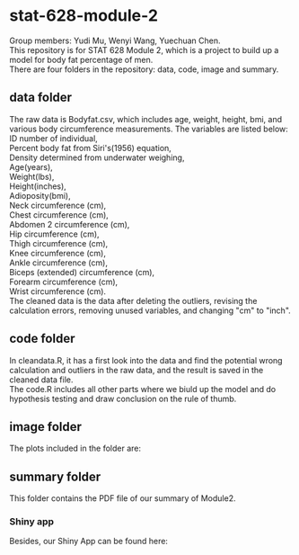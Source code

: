 # stat-628-module-2
Group members: Yudi Mu, Wenyi Wang, Yuechuan Chen.  
This repository is for STAT 628 Module 2, which is a project to build up a model for body fat percentage of men.  
There are four folders in the repository: data, code, image and summary.  
## data folder
The raw data is Bodyfat.csv, which includes age, weight, height, bmi, and various body circumference measurements. The variables are listed below:  
ID number of individual,   
Percent body fat from Siri's(1956) equation,  
Density determined from underwater weighing,  
Age(years),  
Weight(lbs),  
Height(inches),  
Adioposity(bmi),  
Neck circumference (cm),  
Chest circumference (cm),  
Abdomen 2 circumference (cm),  
Hip circumference (cm),  
Thigh circumference (cm),  
Knee circumference (cm),  
Ankle circumference (cm),  
Biceps (extended) circumference (cm),  
Forearm circumference (cm),  
Wrist circumference (cm).  
The cleaned data is the data after deleting the outliers, revising the calculation errors, removing unused variables, and changing "cm" to "inch". 
## code folder
In cleandata.R, it has a first look into the data and find the potential wrong calculation and outliers in the raw data, and the result is saved in the cleaned data file.  
The code.R includes all other parts where we biuld up the model and do hypothesis testing and draw conclusion on the rule of thumb.
## image folder
The plots included in the folder are:


## summary folder
This folder contains the PDF file of our summary of Module2.

### Shiny app
Besides, our Shiny App can be found here: 


